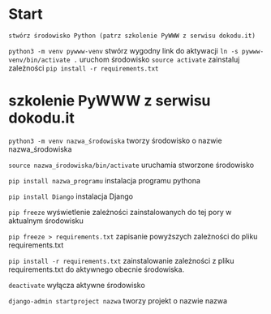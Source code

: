 # Start
    stwórz środowisko Python (patrz szkolenie PyWWW z serwisu dokodu.it)
`python3 -m venv pywww-venv`
    stwórz wygodny link do aktywacji
`ln -s pywww-venv/bin/activate .`
    uruchom środowisko
`source activate`
    zainstaluj zależności
`pip install -r requirements.txt`

# szkolenie PyWWW z serwisu dokodu.it

`python3 -m venv nazwa_środowiska`
    tworzy środowisko o nazwie nazwa_środowiska

`source nazwa_środowiska/bin/activate`
    uruchamia stworzone środowisko 


`pip install nazwa_programu`
    instalacja programu pythona

`pip install Diango`
    instalacja Django

`pip freeze`
    wyświetlenie zależności zainstalowanych do tej pory w aktualnym środowisku

`pip freeze > requirements.txt`
    zapisanie powyższych zależności do pliku requirements.txt

`pip install -r requirements.txt`
    zainstalowanie zależności z pliku requirements.txt do aktywnego obecnie środowiska.

`deactivate` 
    wyłącza aktywne środowisko

`django-admin startproject nazwa` 
    tworzy projekt o nazwie nazwa
